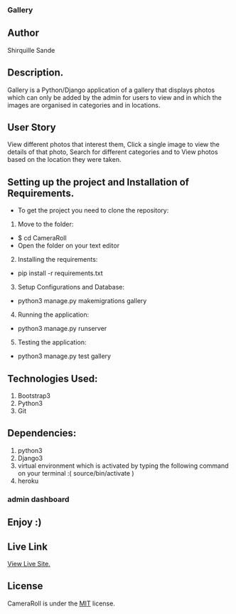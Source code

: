 ### Gallery

## Author

Shirquille Sande

## Description.  

Gallery is a Python/Django application of a gallery that displays  photos which can only be added by the admin for users to view and in which  the images are organised in categories and in locations.

## User Story

View different photos that interest them, Click a single image to view the details of that photo,
Search for different categories and to View photos based on the location they were taken.   

## Setting up the project and Installation of Requirements.

* To get the project you need to clone the repository:

1. Move to the folder:

* $ cd CameraRoll
* Open the folder on your text editor

2. Installing the requirements:
* pip install -r requirements.txt

3. Setup Configurations and Database:

* python3 manage.py makemigrations gallery

4. Running the application:

* python3 manage.py runserver

5. Testing the application:    

* python3 manage.py test gallery

## Technologies Used:

1. Bootstrap3
2. Python3
3. Git

   

## Dependencies:

1. python3
2. Django3
3. virtual environment
   which is activated by typing the following command on your terminal :( source/bin/activate )
4. heroku

### admin dashboard

## Enjoy :)

## Live Link

[View Live Site.](https://cameraroll.herokuapp.com/)

## License

CameraRoll is under the [MIT](LICENSE) license.                              
